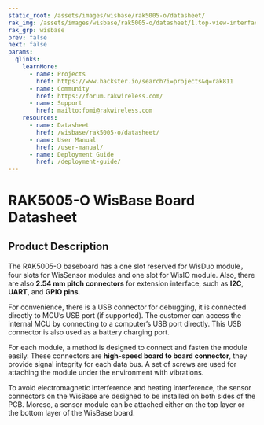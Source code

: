 ```yaml
---
static_root: /assets/images/wisbase/rak5005-o/datasheet/
rak_img: /assets/images/wisbase/rak5005-o/datasheet/1.top-view-interfaces
rak_grp: wisbase
prev: false
next: false
params:
  qlinks:
    learnMore:
      - name: Projects 
        href: https://www.hackster.io/search?i=projects&q=rak811
      - name: Community
        href: https://forum.rakwireless.com/
      - name: Support
        href: mailto:fomi@rakwireless.com
    resources:
      - name: Datasheet
        href: /wisbase/rak5005-o/datasheet/
      - name: User Manual
        href: /user-manual/
      - name: Deployment Guide
        href: /deployment-guide/
---
```



# RAK5005-O WisBase Board Datasheet



## Product Description

The RAK5005-O baseboard has a one slot reserved for WisDuo module，four slots for WisSensor modules and one slot for WisIO module. Also, there are also **2.54 mm pitch connectors** for extension interface, such as **I2C**, **UART**, and **GPIO pins**.

For convenience, there is a USB connector for debugging, it is connected directly to MCU’s USB port (if supported). The customer can access the internal MCU by connecting to a computer’s USB port directly. This USB connector is also used as a battery charging port.

For each module, a method is designed to connect and fasten the module easily. These connectors are **high-speed board to board connector**, they provide signal integrity for each data bus. A set of screws are used for attaching the module under the environment with vibrations.

To avoid electromagnetic interference and heating interference, the sensor connectors on the WisBase are designed to be installed on both sides of the PCB. Moreso, a sensor module can be attached either on the top layer or the bottom layer of the WisBase board.



<rk-btn
  src="/wisbase/rak5005-o/datasheet/"
  label="Get Started with RAK5005-O WisBase Board"
/>

<rk-quick-links :params="$frontmatter.params.qlinks" />

